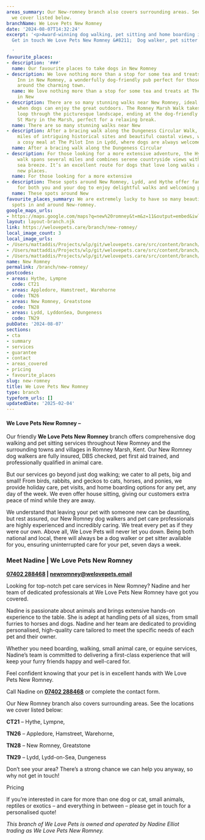 ```yaml
---
areas_summary: Our New-romney branch also covers surrounding areas. See the locations
  we cover listed below.
branchName: We Love Pets New Romney
date: '2024-08-07T14:32:24'
excerpt: '<p>Award-winning dog walking, pet sitting and home boarding in New Romney
  Get in touch We Love Pets New Romney &#8211;  Dog walker, pet sitter and&hellip;</p>

  '
favourite_places:
- description: '###'
  name: Our favourite places to take dogs in New Romney
- description: We love nothing more than a stop for some tea and treats at The Warren
    Inn in New Romney, a wonderfully dog-friendly pub perfect for those long dog walks
    around the charming town.
  name: We love nothing more than a stop for some tea and treats at The Warren Inn
    in New
- description: There are so many stunning walks near New Romney, ideal for sunny days
    when dogs can enjoy the great outdoors. The Romney Marsh Walk takes you on a scenic
    loop through the picturesque landscape, ending at the dog-friendly Star Inn at
    St Mary in the Marsh, perfect for a relaxing break.
  name: There are so many stunning walks near New
- description: After a bracing walk along the Dungeness Circular Walk, which offers
    miles of intriguing historical sites and beautiful coastal views, warm up with
    a cosy meal at The Pilot Inn in Lydd, where dogs are always welcome.
  name: After a bracing walk along the Dungeness Circular
- description: For those looking for a more extensive adventure, the Hythe to Dymchurch
    walk spans several miles and combines serene countryside views with the invigorating
    sea breeze. It’s an excellent route for dogs that love long walks and exploring
    new places.
  name: For those looking for a more extensive
- description: These spots around New Romney, Lydd, and Hythe offer fantastic opportunities
    for both you and your dog to enjoy delightful walks and welcoming pit stops.
  name: These spots around New
favourite_places_summary: We are extremely lucky to have so many beautiful dog walking
  spots in and around New-romney.
google_maps_urls:
- https://maps.google.com/maps?q=new%20romney&t=m&z=11&output=embed&iwloc=near
layout: layout-branch.njk
link: https://welovepets.care/branch/new-romney/
local_image_count: 3
local_image_urls:
- /Users/mattaddis/Projects/wlp/git/welovepets.care/src/content/branch/images/new-romney/Nadine-4-min-scaled.jpg
- /Users/mattaddis/Projects/wlp/git/welovepets.care/src/content/branch/images/new-romney/Nadine-11-min-1024x683.jpg
- /Users/mattaddis/Projects/wlp/git/welovepets.care/src/content/branch/images/new-romney/Nadine-11-min-scaled.jpg
name: New Romney
permalink: /branch/new-romney/
postcodes:
- areas: Hythe, Lympne
  code: CT21
- areas: Appledore, Hamstreet, Warehorne
  code: TN26
- areas: New Romney, Greatstone
  code: TN28
- areas: Lydd, LyddonSea, Dungeness
  code: TN29
pubDate: '2024-08-07'
sections:
- cta
- summary
- services
- guarantee
- contact
- areas_covered
- pricing
- favourite_places
slug: new-romney
title: We Love Pets New Romney
type: branch
typeform_urls: []
updatedDate: '2025-02-04'
---
```


#### **We Love Pets New Romney –**

Our friendly **We Love Pets New Romney** branch offers comprehensive dog walking and pet sitting services throughout New Romney and the surrounding towns and villages in Romney Marsh, Kent. Our New Romney dog walkers are fully insured, DBS checked, pet first aid trained, and professionally qualified in animal care.

But our services go beyond just dog walking; we cater to all pets, big and small! From birds, rabbits, and geckos to cats, horses, and ponies, we provide holiday care, pet visits, and home boarding options for any pet, any day of the week. We even offer house sitting, giving our customers extra peace of mind while they are away.

We understand that leaving your pet with someone new can be daunting, but rest assured, our New Romney dog walkers and pet care professionals are highly experienced and incredibly caring. We treat every pet as if they were our own. Above all, We Love Pets will never let you down. Being both national and local, there will always be a dog walker or pet sitter available for you, ensuring uninterrupted care for your pet, seven days a week.

### **Meet Nadine | We Love Pets New Romney**

**[07402 288468](tel:07402288468) | [newromney@welovepets.email](mailto:newromney@welovepets.email)**

Looking for top-notch pet care services in New Romney? Nadine and her team of dedicated professionals at We Love Pets New Romney have got you covered.

Nadine is passionate about animals and brings extensive hands-on experience to the table. She is adept at handling pets of all sizes, from small furries to horses and dogs. Nadine and her team are dedicated to providing personalised, high-quality care tailored to meet the specific needs of each pet and their owner.

Whether you need boarding, walking, small animal care, or equine services, Nadine’s team is committed to delivering a first-class experience that will keep your furry friends happy and well-cared for.

Feel confident knowing that your pet is in excellent hands with We Love Pets New Romney.

Call Nadine on [**07402 288468**](tel:07402288468) or complete the contact form.

Our New Romney branch also covers surrounding areas. See the locations we cover listed below:

**CT21** – Hythe, Lympne,

**TN26** – Appledore, Hamstreet, Warehorne,

**TN28** – New Romney, Greatstone

**TN29** – Lydd, Lydd-on-Sea, Dungeness

Don’t see your area? There’s a strong chance we can help you anyway, so why not get in touch!

Pricing

If you’re interested in care for more than one dog or cat, small animals, reptiles or exotics – and everything in between – please get in touch for a personalised quote!

*This branch of We Love Pets is owned and operated by Nadine Elliot trading as We Love Pets New Romney.*

